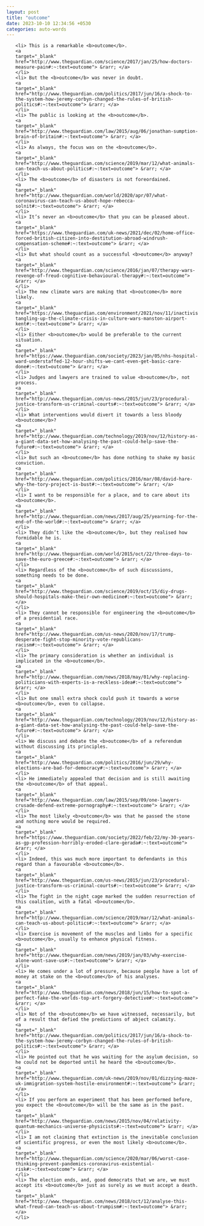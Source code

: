 ```yaml
---
layout: post
title: "outcome"
date: 2023-10-10 12:34:56 +0530
categories: auto-words
---
```

<ol>

    <li> This is a remarkable <b>outcome</b>.
    <a 
    target="_blank" 
    href="http://www.theguardian.com/science/2017/jan/25/how-doctors-measure-pain#:~:text=outcome"> &rarr; </a>
    </li>
    <li> But the <b>outcome</b> was never in doubt.
    <a 
    target="_blank" 
    href="http://www.theguardian.com/politics/2017/jun/16/a-shock-to-the-system-how-jeremy-corbyn-changed-the-rules-of-british-politics#:~:text=outcome"> &rarr; </a>
    </li>
    <li> The public is looking at the <b>outcome</b>.
    <a 
    target="_blank" 
    href="http://www.theguardian.com/law/2015/aug/06/jonathan-sumption-brain-of-britain#:~:text=outcome"> &rarr; </a>
    </li>
    <li> As always, the focus was on the <b>outcome</b>.
    <a 
    target="_blank" 
    href="http://www.theguardian.com/science/2019/mar/12/what-animals-can-teach-us-about-politics#:~:text=outcome"> &rarr; </a>
    </li>
    <li> The <b>outcome</b> of disasters is not foreordained.
    <a 
    target="_blank" 
    href="http://www.theguardian.com/world/2020/apr/07/what-coronavirus-can-teach-us-about-hope-rebecca-solnit#:~:text=outcome"> &rarr; </a>
    </li>
    <li> It’s never an <b>outcome</b> that you can be pleased about.
    <a 
    target="_blank" 
    href="https://www.theguardian.com/uk-news/2021/dec/02/home-office-forced-british-citizen-into-destitution-abroad-windrush-compensation-scheme#:~:text=outcome"> &rarr; </a>
    </li>
    <li> But what should count as a successful <b>outcome</b> anyway?
    <a 
    target="_blank" 
    href="http://www.theguardian.com/science/2016/jan/07/therapy-wars-revenge-of-freud-cognitive-behavioural-therapy#:~:text=outcome"> &rarr; </a>
    </li>
    <li> The new climate wars are making that <b>outcome</b> more likely.
    <a 
    target="_blank" 
    href="https://www.theguardian.com/environment/2021/nov/11/inactivists-tangling-up-the-climate-crisis-in-culture-wars-manston-airport-kent#:~:text=outcome"> &rarr; </a>
    </li>
    <li> Either <b>outcome</b> would be preferable to the current situation.
    <a 
    target="_blank" 
    href="https://www.theguardian.com/society/2023/jan/05/nhs-hospital-ward-understaffed-12-hour-shifts-we-cant-even-get-basic-care-done#:~:text=outcome"> &rarr; </a>
    </li>
    <li> Judges and lawyers are trained to value <b>outcome</b>, not process.
    <a 
    target="_blank" 
    href="http://www.theguardian.com/us-news/2015/jun/23/procedural-justice-transform-us-criminal-courts#:~:text=outcome"> &rarr; </a>
    </li>
    <li> What interventions would divert it towards a less bloody <b>outcome</b>?
    <a 
    target="_blank" 
    href="http://www.theguardian.com/technology/2019/nov/12/history-as-a-giant-data-set-how-analysing-the-past-could-help-save-the-future#:~:text=outcome"> &rarr; </a>
    </li>
    <li> But such an <b>outcome</b> has done nothing to shake my basic conviction.
    <a 
    target="_blank" 
    href="http://www.theguardian.com/politics/2016/mar/08/david-hare-why-the-tory-project-is-bust#:~:text=outcome"> &rarr; </a>
    </li>
    <li> I want to be responsible for a place, and to care about its <b>outcome</b>.
    <a 
    target="_blank" 
    href="http://www.theguardian.com/news/2017/aug/25/yearning-for-the-end-of-the-world#:~:text=outcome"> &rarr; </a>
    </li>
    <li> They didn’t like the <b>outcome</b>, but they realised how formidable he is.
    <a 
    target="_blank" 
    href="http://www.theguardian.com/world/2015/oct/22/three-days-to-save-the-euro-greece#:~:text=outcome"> &rarr; </a>
    </li>
    <li> Regardless of the <b>outcome</b> of such discussions, something needs to be done.
    <a 
    target="_blank" 
    href="http://www.theguardian.com/science/2019/oct/15/diy-drugs-should-hospitals-make-their-own-medicine#:~:text=outcome"> &rarr; </a>
    </li>
    <li> They cannot be responsible for engineering the <b>outcome</b> of a presidential race.
    <a 
    target="_blank" 
    href="http://www.theguardian.com/us-news/2020/nov/17/trump-desperate-fight-stop-minority-vote-republicans-racism#:~:text=outcome"> &rarr; </a>
    </li>
    <li> The primary consideration is whether an individual is implicated in the <b>outcome</b>.
    <a 
    target="_blank" 
    href="http://www.theguardian.com/news/2018/may/01/why-replacing-politicians-with-experts-is-a-reckless-idea#:~:text=outcome"> &rarr; </a>
    </li>
    <li> But one small extra shock could push it towards a worse <b>outcome</b>, even to collapse.
    <a 
    target="_blank" 
    href="http://www.theguardian.com/technology/2019/nov/12/history-as-a-giant-data-set-how-analysing-the-past-could-help-save-the-future#:~:text=outcome"> &rarr; </a>
    </li>
    <li> We discuss and debate the <b>outcome</b> of a referendum without discussing its principles.
    <a 
    target="_blank" 
    href="http://www.theguardian.com/politics/2016/jun/29/why-elections-are-bad-for-democracy#:~:text=outcome"> &rarr; </a>
    </li>
    <li> He immediately appealed that decision and is still awaiting the <b>outcome</b> of that appeal.
    <a 
    target="_blank" 
    href="http://www.theguardian.com/law/2015/sep/09/one-lawyers-crusade-defend-extreme-pornography#:~:text=outcome"> &rarr; </a>
    </li>
    <li> The most likely <b>outcome</b> was that he passed the stone and nothing more would be required.
    <a 
    target="_blank" 
    href="https://www.theguardian.com/society/2022/feb/22/my-30-years-as-gp-profession-horribly-eroded-clare-gerada#:~:text=outcome"> &rarr; </a>
    </li>
    <li> Indeed, this was much more important to defendants in this regard than a favourable <b>outcome</b>.
    <a 
    target="_blank" 
    href="http://www.theguardian.com/us-news/2015/jun/23/procedural-justice-transform-us-criminal-courts#:~:text=outcome"> &rarr; </a>
    </li>
    <li> The fight in the night cage marked the sudden resurrection of this coalition, with a fatal <b>outcome</b>.
    <a 
    target="_blank" 
    href="http://www.theguardian.com/science/2019/mar/12/what-animals-can-teach-us-about-politics#:~:text=outcome"> &rarr; </a>
    </li>
    <li> Exercise is movement of the muscles and limbs for a specific <b>outcome</b>, usually to enhance physical fitness.
    <a 
    target="_blank" 
    href="http://www.theguardian.com/news/2019/jan/03/why-exercise-alone-wont-save-us#:~:text=outcome"> &rarr; </a>
    </li>
    <li> He comes under a lot of pressure, because people have a lot of money at stake on the <b>outcome</b> of his analyses.
    <a 
    target="_blank" 
    href="http://www.theguardian.com/news/2018/jun/15/how-to-spot-a-perfect-fake-the-worlds-top-art-forgery-detective#:~:text=outcome"> &rarr; </a>
    </li>
    <li> Not of the <b>outcome</b> we have witnessed, necessarily, but of a result that defied the predictions of abject calamity.
    <a 
    target="_blank" 
    href="http://www.theguardian.com/politics/2017/jun/16/a-shock-to-the-system-how-jeremy-corbyn-changed-the-rules-of-british-politics#:~:text=outcome"> &rarr; </a>
    </li>
    <li> He pointed out that he was waiting for the asylum decision, so he could not be deported until he heard the <b>outcome</b>.
    <a 
    target="_blank" 
    href="http://www.theguardian.com/uk-news/2019/nov/01/dizzying-maze-uk-immigration-system-hostile-environment#:~:text=outcome"> &rarr; </a>
    </li>
    <li> If you perform an experiment that has been performed before, you expect the <b>outcome</b> will be the same as in the past.
    <a 
    target="_blank" 
    href="http://www.theguardian.com/news/2015/nov/04/relativity-quantum-mechanics-universe-physicists#:~:text=outcome"> &rarr; </a>
    </li>
    <li> I am not claiming that extinction is the inevitable conclusion of scientific progress, or even the most likely <b>outcome</b>.
    <a 
    target="_blank" 
    href="http://www.theguardian.com/science/2020/mar/06/worst-case-thinking-prevent-pandemics-coronavirus-existential-risk#:~:text=outcome"> &rarr; </a>
    </li>
    <li> The election ends, and, good democrats that we are, we must accept its <b>outcome</b> just as surely as we must accept a death.
    <a 
    target="_blank" 
    href="http://www.theguardian.com/news/2018/oct/12/analyse-this-what-freud-can-teach-us-about-trumpism#:~:text=outcome"> &rarr; </a>
    </li>